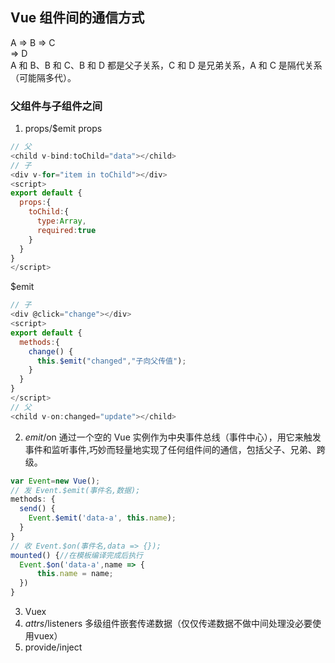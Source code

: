 ## Vue 组件间的通信方式

A => B => C  
       => D  
A 和 B、B 和 C、B 和 D 都是父子关系，C 和 D 是兄弟关系，A 和 C 是隔代关系（可能隔多代）。

### 父组件与子组件之间

1. props/$emit
props

```js
// 父
<child v-bind:toChild="data"></child>
// 子
<div v-for="item in toChild"></div>
<script>
export default {
  props:{
    toChild:{
      type:Array,
      required:true
    }
  }
}
</script>
```

$emit

```js
// 子
<div @click="change"></div>
<script>
export default {
  methods:{
    change() {
      this.$emit("changed","子向父传值");
    }
  }
}
</script>
// 父
<child v-on:changed="update"></child>
```

2. $emit/$on
   通过一个空的 Vue 实例作为中央事件总线（事件中心），用它来触发事件和监听事件,巧妙而轻量地实现了任何组件间的通信，包括父子、兄弟、跨级。
```js
var Event=new Vue();
// 发 Event.$emit(事件名,数据); 
methods: {
  send() {
    Event.$emit('data-a', this.name);
  }
}
// 收 Event.$on(事件名,data => {}); 
mounted() {//在模板编译完成后执行
  Event.$on('data-a',name => {
      this.name = name;
  })
}
```
3. Vuex
4. $attrs/$listeners
多级组件嵌套传递数据（仅仅传递数据不做中间处理没必要使用vuex）
5. provide/inject

